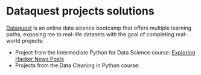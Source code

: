 # Dataquest projects solutions 
[Dataquest](Dataquest.io) is an online data science bootcamp that offers multiple learning paths, exposing me to real-life datasets with the goal of completing real-world projects:
* Project from the Intermediate Python for Data Science course: [Exploring Hacker News Posts](https://github.com/EstefaniaCasal/Dataquest-projects/blob/main/hacker_news-Copy1.ipynb)
* Projects from the Data Cleaning in Python course: 
